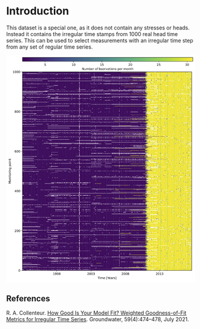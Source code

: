 # Introduction

This dataset is a special one, as it does not contain any stresses or heads. Instead it contains the irregular time stamps from 1000 real head time series. This can be used to select measurements with an irregular time step from any set of regular time series. 

![Data](https://raw.githubusercontent.com/pastas/pastas-data/main/collenteur_2021/data_availability.png)

## References

R. A. Collenteur. [How Good Is Your Model Fit? Weighted Goodness-of-Fit Metrics for Irregular Time Series](https://doi.org/10.1111/gwat.13111). Groundwater, 59(4):474–478, July 2021.
